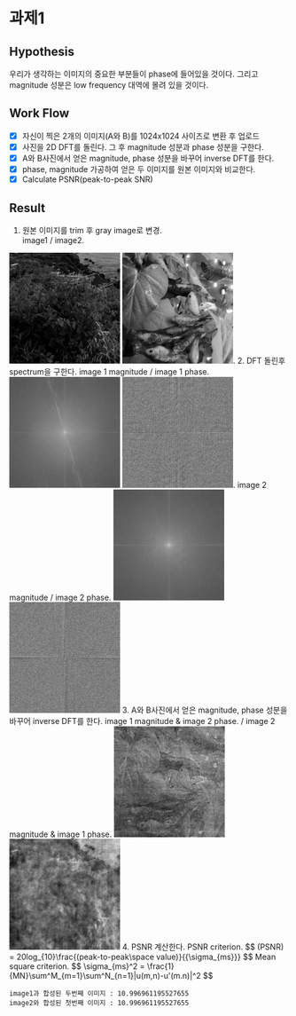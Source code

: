 # 과제1 

## Hypothesis 
우리가 생각하는 이미지의 중요한 부분들이 phase에 들어있을 것이다. 
그리고 magnitude 성분은 low frequency 대역에 몰려 있을 것이다. 


## Work Flow
- [x] 자신이 찍은 2개의 이미지(A와 B)를 1024x1024 사이즈로 변환 후 업로드
- [x] 사진을 2D DFT를 돌린다. 그 후 magnitude 성분과 phase 성분을 구한다.
- [x] A와 B사진에서 얻은 magnitude, phase 성분을 바꾸어 inverse DFT를 한다.
- [x] phase, magnitude 가공하여 얻은 두 이미지를 원본 이미지와 비교한다.
- [x] Calculate PSNR(peak-to-peak SNR)
  
## Result
1. 원본 이미지를 trim 후 gray image로 변경.  
image1 / image2.   
<img src="./result/trimmed_img/IMG_3084_trimmed.JPG" alt="trim and grayed image 1" style="height: 200px; width:200px;"/>
<img src="./result/trimmed_img/IMG_3376_trimmed.JPG" alt="trim and grayed image 1" style="height: 200px; width:200px;"/>.  
2. DFT 돌린후 spectrum을 구한다.   
   image 1 magnitude / image 1 phase.  
<img src='./result/spectrum/IMG_3084_dft_mag.JPG' style="width:200px; height:200px;"/>
<img src='./result/spectrum/IMG_3084_dft_phase.JPG' style="width:200px; height:200px;"/>.  
image 2 magnitude / image 2 phase.  
<img src='./result/spectrum/IMG_3376_dft_mag.JPG' style="width:200px; height:200px;"/>
<img src='./result/spectrum/IMG_3376_dft_phase.JPG' style="width:200px; height:200px;"/>
3. A와 B사진에서 얻은 magnitude, phase 성분을 바꾸어 inverse DFT를 한다.   
image 1 magnitude & image 2 phase. / image 2 magnitude & image 1 phase.     
<img src='./result/exchanged_reconstruction/combined_mag_im1_pha_im2.jpg' style="width:200px; height:200px;"/>
<img src='./result/exchanged_reconstruction/combined_mag_im2_pha_im1.jpg' style="width:200px; height:200px;"/>
4. PSNR 계산한다.  
    PSNR criterion.  
    $$
    (PSNR) = 20log_{10}\frac{(peak-to-peak\space value)}{{\sigma_{ms}}}
    $$
    Mean square criterion.  
    $$
    \sigma_{ms}^2 = \frac{1}{MN}\sum^M_{m=1}\sum^N_{n=1}|u(m,n)-u'(m.n)|^2
    $$

    image1과 합성된 두번째 이미지 : 10.996961195527655   
    image2와 합성된 첫번째 이미지 : 10.996961195527655